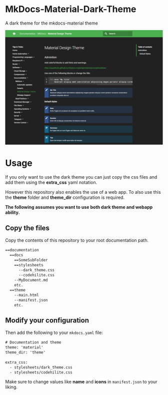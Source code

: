 # MkDocs-Material-Dark-Theme
A dark theme for the mkdocs-material theme

![Example Image](MkDocs-Material-Dark.png)

# Usage

If you only want to use the dark theme you can just copy the css files and add them 
using the **extra_css** yaml notation.

However this repository also enables the use of a web app.
To also use this the **theme** folder and **theme_dir** configuration is required.

**The following assumes you want to use both dark theme and webapp ability.**

## Copy the files

Copy the contents of this repository to your root documentation path.

```
==documentation
  ==docs
    ==SomeSubFolder
    ==stylesheets
      --dark_theme.css
      --codehilite.css
    --MyDocument.md
    etc.
  ==theme
    --main.html
    --manifest.json
    etc.
```

## Modify your configuration

Then add the following to your ```mkdocs.yaml``` file:

```
# Documentation and theme
theme: 'material'
theme_dir: 'theme'

extra_css:
  - stylesheets/dark_theme.css
  - stylesheets/codehilite.css
```

Make sure to change values like **name** and **icons** in ```manifest.json``` to your liking.

